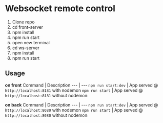 # Websocket remote control

1. Clone repo
2. cd front-server
3. npm install
4. npm run start
5. open new terminal
6. cd ws-server
7. npm install
8. npm run start

## Usage

**on front**
Command | Description
--- | ---
`npm run start:dev` | App served @ `http://localhost:8181` with nodemon
`npm run start` | App served @ `http://localhost:8181` without nodemon

**on back**
Command | Description
--- | ---
`npm run start:dev` | App served @ `http://localhost:8080` with nodemon
`npm run start` | App served @ `http://localhost:8080` without nodemon